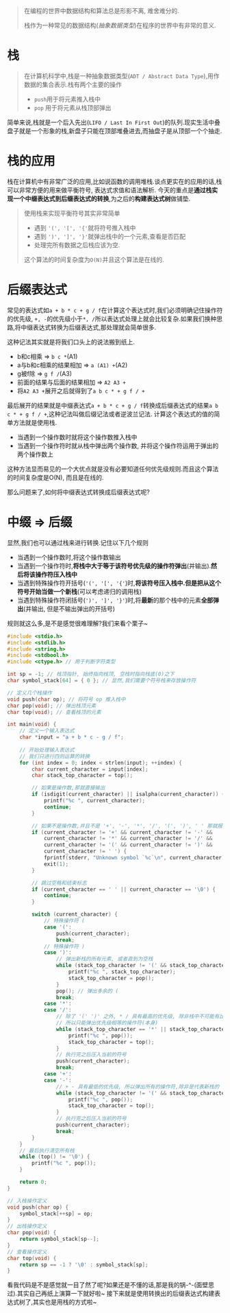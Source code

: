 > 在编程的世界中数据结构和算法总是形影不离, 难舍难分的.
>
> 栈作为一种常见的数据结构(*抽象数据类型*)在程序的世界中有非常的意义.

栈
===
> 在计算机科学中,栈是一种抽象数据类型(`ADT / Abstract Data Type`),用作数据的集合表示.栈有两个主要的操作
> * `push`用于将元素推入栈中
> * `pop` 用于将元素从栈顶部弹出

简单来说,栈就是一个后入先出(`LIFO / Last In First Out`)的队列.现实生活中叠盘子就是一个形象的栈,新盘子只能在顶部堆叠进去,而抽盘子是从顶部一个个抽走.

栈的应用
===
栈在计算机中有非常广泛的应用,比如说函数的调用堆栈.谈点更实在的应用的话,栈可以非常方便的用来做平衡符号, 表达式求值和语法解析.
今天的重点是**通过栈实现一个中缀表达式到后缀表达式的转换**,为之后的**构建表达式树**做铺垫.
>  使用栈来实现平衡符号其实非常简单
> * 遇到 `'(', '[', '{'`就将符号推入栈中
> * 遇到 `')', ']', '}'`就弹出栈中的一个元素,查看是否匹配
> * 处理完所有数据之后栈应该为空.
> 
> 这个算法的时间复杂度为`O(N)`并且这个算法是在线的.

后缀表达式
=========
常见的表达式如`a + b * c + g / f`在计算这个表达式时,我们必须明确记住操作符的优先级, `+, -`的优先级小于`*, /`所以表达式处理上就会比较复杂.如果我们换种思路,将中缀表达式转换为后缀表达式,那处理就会简单很多.

这种记法其实就是将我们口头上的说法搬到纸上.
* b和c相乘 => `b c *`(A1)
* a与b和c相乘的结果相加 => `a (A1) +`(A2)
* g被f除 => `g f /`(A3)
* 前面的结果与后面的结果相加 => `A2 A3 +`
* 将`A2 A3 +`展开之后就得到了`a b c * + g f / +`

最后展开的结果就是中缀表达式`a + b * c + g / f`转换成后缀表达式的结果`a b c * + g f / +`,这种记法叫做后缀记法或者逆波兰记法.
计算这个表达式的值的简单方法就是使用栈.
* 当遇到一个操作数时就将这个操作数推入栈中
* 当遇到一个操作符时就从栈中弹出两个操作数, 并将这个操作符运用于弹出的两个操作数上

这种方法显而易见的一个大优点就是没有必要知道任何优先级规则.而且这个算法的时间复杂度是O(N), 而且是在线的.

那么问题来了,如何将中缀表达式转换成后缀表达式呢?

中缀 => 后缀
================
显然,我们也可以通过栈来进行转换.记住以下几个规则
* 当遇到一个操作数时,将这个操作数输出
* 当遇到一个操作符时,**将栈中大于等于该符号优先级的操作符弹出**(并输出).**然后将该操作符压入栈中**
* 当遇到特殊操作符开括号(`'(', '[', '{'`)时,**将该符号压入栈中.但是把从这个符号开始当做一个新栈**(可以考虑递归的调用栈)
* 当遇到特殊操作符闭括号(`')', ']', '}'`)时,将**最新**的那个栈中的元素**全部弹出**(并输出, 但是不输出弹出的开括号)

规则就这么多,是不是感觉很难理解?我们来看个栗子~
```c
#include <stdio.h>
#include <stdlib.h>
#include <string.h>
#include <stdbool.h>
#include <ctype.h> // 用于判断字符类型

int sp = -1; // 栈顶指针, 始终指向栈顶, 空栈时指向栈底(0)之下
char symbol_stack[64] = { 0 }; // 显然,我们需要个符号栈来存放操作符

// 定义几个栈操作
void push(char op); // 将符号 op 推入栈中
char pop(void); // 弹出栈顶元素
char top(void); // 查看栈顶的元素

int main(void) {
    // 定义一个输入表达式
    char *input = "a + b * c - g / f";
    
    // 开始处理输入表达式
    // 我们只进行四则运算的转换
    for (int index = 0; index < strlen(input); ++index) {
        char current_character = input[index];
        char stack_top_character = top();

        // 如果是操作数,那就直接输出
        if (isdigit(current_character) || isalpha(current_character)) {
            printf("%c ", current_character);
            continue;
        }

        // 如果不是操作数,并且不是 '+', '-', '*', '/', '(', ')', ' ' 那就报错
        if (current_character != '+' && current_character != '-' &&
            current_character != '*' && current_character != '/' &&
            current_character != '(' && current_character != ')' &&
            current_character != ' ') {
            fprintf(stderr, "Unknown symbol `%c`\n", current_character);
            exit(1);
        }

        // 跳过空格和结束标志
        if (current_character == ' ' || current_character == '\0') {
            continue;
        }

        switch (current_character) {
            // 特殊操作符 (
            case '(':
                push(current_character);
                break;
            // 特殊操作符 )
            case ')':
                // 弹出新栈的所有元素, 或者直到为空栈
                while (stack_top_character != '(' && stack_top_character != '\0') {
                    printf("%c ", stack_top_character);
                    stack_top_character = pop();
                }
                pop(); // 弹出多余的 (
                break;
            case '*':
            case '/':
                // 除了 '(' ')' 之外, * / 具有最高的优先级, 除非栈中不可能有比 * / 更大的优先级
                // 所以只能弹出优先级相等的操作符(本身)
                while (stack_top_character == '*' || stack_top_character == '/') {
                    printf("%c ", pop());
                    stack_top_character = top();
                }
                // 执行完之后压入当前的符号
                push(current_character);
                break;
            case '+':
            case '-':
                // + - 具有最低的优先级, 所以弹出所有的操作符,除非是代表新栈的 (
                while (stack_top_character != '(' && stack_top_character != '\0') {
                    printf("%c ", pop());
                    stack_top_character = top();
                }
                // 执行完之后压入当前的符号
                push(current_character);
                break;
        }
    }
    // 最后执行清空所有栈
    while (top() != '\0') {
        printf("%c ", pop());
    }

    return 0;
}

// 入栈操作定义
void push(char op) {
    symbol_stack[++sp] = op;
}
// 出栈操作定义
char pop(void) {
    return symbol_stack[sp--];
}
// 查看操作定义
char top(void) {
    return sp == -1 ? '\0' : symbol_stack[sp];
}

```
看我代码是不是感觉就一目了然了呢?如果还是不懂的话,那是我的锅-^-(面壁思过).其实自己再纸上演算一下就好啦~
接下来就是使用转换出的后缀表达式构建表达式树了,其实也是用栈的方式啦~